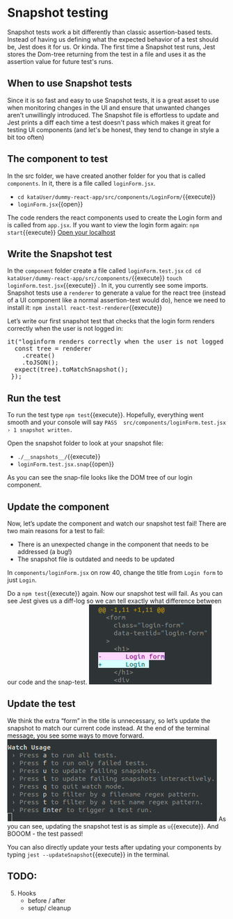 # Snapshot testing
Snapshot tests work a bit differently than classic assertion-based tests. Instead of having us defining what the expected behavior of a test should be, Jest does it for us. Or kinda. The first time a Snapshot test runs, Jest stores the Dom-tree returning from the test in a file and uses it as the assertion value for future test's runs.
 
## When to use Snapshot tests
Since it is so fast and easy to use Snapshot tests, it is a great asset to use when monitoring changes in the UI and ensure that unwanted changes aren’t unwillingly introduced. The Snapshot file is effortless to update and Jest prints a diff each time a test doesn't pass which makes it great for testing UI components (and let's be honest, they tend to change in style a bit too often)

## The component to test
In the src folder, we have created another folder for you that is called `components`. In it, there is a file called `loginForm.jsx`. 
  - `cd kataUser/dummy-react-app/src/components/LoginForm/`{{execute}}
  - `loginForm.jsx`{{open}}

The code renders the react components used to create the Login form and is called from `app.jsx`. If you want to view the login form again:
`npm start`{{execute}}
[Open your localhost](https://[[HOST_SUBDOMAIN]]-3000-[[KATACODA_HOST]].environments.katacoda.com/)

## Write the Snapshot test
In the `component` folder create a file called `loginForm.test.jsx` `cd cd kataUser/dummy-react-app/src/components/`{{execute}} `touch loginForm.test.jsx`{{execute}} . In it, you currently see some imports. Snapshot tests use a `renderer` to generate a value for the react tree (instead of a UI component like a normal assertion-test would do), hence we need to install it:
`npm install react-test-renderer`{{execute}}

Let’s write our first snapshot test that checks that the login form renders correctly when the user is not logged in: 
 
<pre class="file"  data-filename= "loginForm.test.jsx" data-target="insert"  data-marker="#TODO-insert-1">
it("loginform renders correctly when the user is not logged in", () => {
  const tree = renderer
    .create(<LoginForm/>)
    .toJSON();
  expect(tree).toMatchSnapshot();
 });
</pre>

## Run the test
To run the test type `npm test`{{execute}}. 
Hopefully, everything went smooth and your console will say `PASS  src/components/loginForm.test.jsx  › 1 snapshot written. `

Open the snapshot folder to look at your snapshot file: 
  - `./__snapshots__/`{{execute}}
  - `loginForm.test.jsx.snap`{{open}}

As you can see the snap-file looks like the DOM tree of our login component. 

## Update the component
Now, let’s update the component and watch our snapshot test fail! There are two main reasons for a test to fail:
   - There is an unexpected change in the component that needs to be addressed (a bug!)
   - The snapshot file is outdated and needs to be updated

In `components/loginForm.jsx` on row 40, change the title from `Login form` to just `Login`.

Do a `npm test`{{execute}} again. Now our snapshot test will fail. As you can see Jest gives us a diff-log so we can tell exactly what difference between our code and the snap-test. ![diff log](./assets/diff.png)

## Update the test
We think the extra “form” in the title is unnecessary, so let’s update the snapshot to match our current code instead. At the end of the terminal message, you see some ways to move forward. ![watch usage](./assets/diffUsage.png) As you can see, updating the snapshot test is as simple as `u`{{execute}}. And BOOOM - the test passed! 

You can also directly update your tests after updating your components by typing `jest --updateSnapshot`{{execute}} in the terminal. 

## TODO:

5. Hooks
   - before / after
   - setup/ cleanup
 





